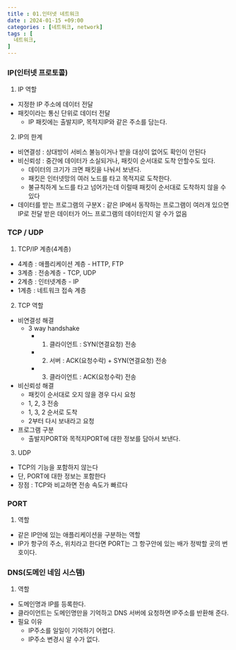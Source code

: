```yaml
---
title : 01.인터넷 네트워크
date : 2024-01-15 +09:00
categories : [네트워크, network]
tags : [
  네트워크,
]
---
```

<!-- ![](/assets/img/Spring/aaaa.png){:style="border:1px solid #eaeaea; border-radius: 7px; padding: 0px;" } -->
<!-- ![](/assets/img/Performance Test/1-1.png){:style="width:1000px" } -->

### IP(인터넷 프로토콜)

1. IP 역할
- 지정한 IP 주소에 데이터 전달
- 패킷이라는 통신 단위로 데이터 전달
  - IP 패킷에는 출발지IP, 목적지IP와 같은 주소를 담는다.

2. IP의 한계
- 비연결성 : 상대방이 서비스 불능이거나 받을 대상이 없어도 확인이 안된다
- 비신뢰성 : 중간에 데이터가 소실되거나, 패킷이 순서대로 도착 안할수도 있다.
  - 데이터의 크기가 크면 패킷을 나눠서 보낸다.
  - 패킷은 인터넷망의 여러 노드를 타고 목적지로 도착한다.
  - 불규칙하게 노드를 타고 넘어가는데 이럴때 패킷이 순서대로 도착하지 않을 수 있다
- 데이터를 받는 프로그램의 구분X : 같은 IP에서 동작하는 프로그램이 여러개 있으면 IP로 전달 받은 데이터가 어느 프로그램의 데이터인지 알 수가 없음

### TCP / UDP

1. TCP/IP 계층(4계층)
- 4계층 : 애플리케이션 계층 - HTTP, FTP
- 3계층 : 전송계층 - TCP, UDP
- 2계층 : 인터넷계층 - IP
- 1계층 : 네트워크 접속 계층

2. TCP 역할
- 비연결성 해결
  - 3 way handshake 
    - 1. 클라이언트 : SYN(연결요청) 전송
    - 2. 서버 : ACK(요청수락) + SYN(연결요청) 전송
    - 3. 클라이언트 : ACK(요청수락) 전송
- 비신뢰성 해결
  - 패킷이 순서대로 오지 않을 경우 다시 요청
  - 1, 2, 3 전송
  - 1, 3, 2 순서로 도착
  - 2부터 다시 보내라고 요청
- 프로그램 구분
  - 출발지PORT와 목적지PORT에 대한 정보를 담아서 보낸다.

3. UDP
- TCP의 기능을 포함하지 않는다
- 단, PORT에 대한 정보는 포함한다
- 장점 : TCP와 비교하면 전송 속도가 빠르다

### PORT

1. 역할
- 같은 IP안에 있는 애플리케이션을 구분하는 역할
- IP가 항구의 주소, 위치라고 한다면 PORT는 그 항구안에 있는 배가 정박할 곳의 번호이다.

### DNS(도메인 네임 시스템)

1. 역할
- 도메인명과 IP를 등록한다.
- 클라이언트는 도메인명만을 기억하고 DNS 서버에 요청하면 IP주소를 반환해 준다.
- 필요 이유
  - IP주소를 일일이 기억하기 어렵다.
  - IP주소 변경시 알 수가 없다.
